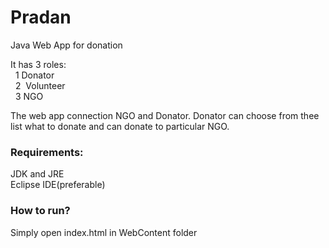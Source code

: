 # Pradan
 Java Web App for donation
 
 It has 3 roles:  
    &nbsp;&nbsp;1&nbsp;Donator  
    &nbsp;&nbsp;2&nbsp; Volunteer  
    &nbsp;&nbsp;3&nbsp;NGO
 
 The web app connection NGO and Donator. Donator can choose from thee list what to donate and can donate to particular NGO.
 
 ### Requirements:
 
 JDK and JRE  
 Eclipse IDE(preferable)
 
 ### How to run?
 
 Simply open index.html in WebContent folder
